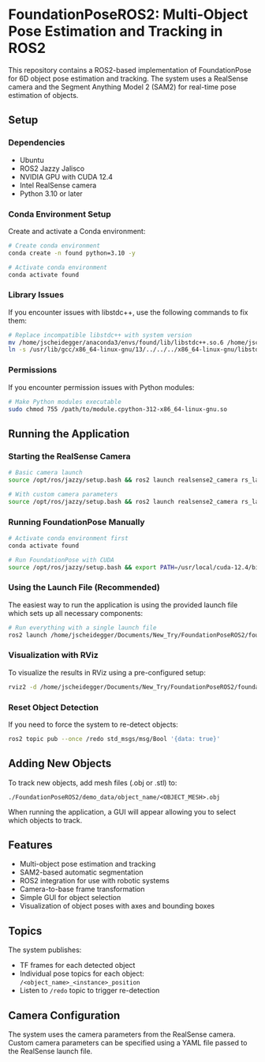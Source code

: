 # FoundationPoseROS2: Multi-Object Pose Estimation and Tracking in ROS2

This repository contains a ROS2-based implementation of FoundationPose for 6D object pose estimation and tracking. The system uses a RealSense camera and the Segment Anything Model 2 (SAM2) for real-time pose estimation of objects.

## Setup

### Dependencies

- Ubuntu
- ROS2 Jazzy Jalisco
- NVIDIA GPU with CUDA 12.4
- Intel RealSense camera
- Python 3.10 or later

### Conda Environment Setup

Create and activate a Conda environment:

```bash
# Create conda environment
conda create -n found python=3.10 -y

# Activate conda environment
conda activate found
```

### Library Issues

If you encounter issues with libstdc++, use the following commands to fix them:

```bash
# Replace incompatible libstdc++ with system version
mv /home/jscheidegger/anaconda3/envs/found/lib/libstdc++.so.6 /home/jscheidegger/anaconda3/envs/found/lib/libstdc++.so.6.bak
ln -s /usr/lib/gcc/x86_64-linux-gnu/13/../../../x86_64-linux-gnu/libstdc++.so.6 /home/jscheidegger/anaconda3/envs/found/lib/libstdc++.so.6
```

### Permissions

If you encounter permission issues with Python modules:

```bash
# Make Python modules executable
sudo chmod 755 /path/to/module.cpython-312-x86_64-linux-gnu.so
```

## Running the Application

### Starting the RealSense Camera

```bash
# Basic camera launch
source /opt/ros/jazzy/setup.bash && ros2 launch realsense2_camera rs_launch.py enable_rgbd:=true enable_sync:=true align_depth.enable:=true enable_color:=true enable_depth:=true pointcloud.enable:=true

# With custom camera parameters
source /opt/ros/jazzy/setup.bash && ros2 launch realsense2_camera rs_launch.py enable_rgbd:=true enable_sync:=true align_depth.enable:=true enable_color:=true enable_depth:=true pointcloud.enable:=true params_file:=/home/jscheidegger/Documents/New_Try/static_camera_info.yaml
```

### Running FoundationPose Manually

```bash
# Activate conda environment first
conda activate found

# Run FoundationPose with CUDA
source /opt/ros/jazzy/setup.bash && export PATH=/usr/local/cuda-12.4/bin${PATH:+:${PATH}} && python ./FoundationPoseROS2/foundationpose_ros_multi.py
```

### Using the Launch File (Recommended)

The easiest way to run the application is using the provided launch file which sets up all necessary components:

```bash
# Run everything with a single launch file
ros2 launch /home/jscheidegger/Documents/New_Try/FoundationPoseROS2/foundationpose_launch.py
```

### Visualization with RViz

To visualize the results in RViz using a pre-configured setup:

```bash
rviz2 -d /home/jscheidegger/Documents/New_Try/FoundationPoseROS2/foundationpose_ros.rviz
```

### Reset Object Detection

If you need to force the system to re-detect objects:

```bash
ros2 topic pub --once /redo std_msgs/msg/Bool '{data: true}'
```

## Adding New Objects

To track new objects, add mesh files (.obj or .stl) to:

```
./FoundationPoseROS2/demo_data/object_name/<OBJECT_MESH>.obj
```

When running the application, a GUI will appear allowing you to select which objects to track.

## Features

- Multi-object pose estimation and tracking
- SAM2-based automatic segmentation
- ROS2 integration for use with robotic systems
- Camera-to-base frame transformation
- Simple GUI for object selection
- Visualization of object poses with axes and bounding boxes

## Topics

The system publishes:
- TF frames for each detected object
- Individual pose topics for each object: `/<object_name>_<instance>_position`
- Listen to `/redo` topic to trigger re-detection

## Camera Configuration

The system uses the camera parameters from the RealSense camera. Custom camera parameters can be specified using a YAML file passed to the RealSense launch file.
